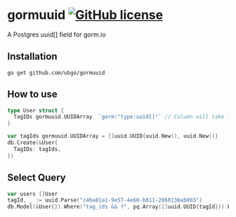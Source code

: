 # gormuuid  [![GitHub license](https://img.shields.io/badge/license-MIT-blue.svg)](https://github.com/knesklab/util/blob/master/LICENSE)

A Postgres uuid[] field for gorm.io

## Installation
```
go get github.com/ubgo/gormuuid
```

## How to use

```go
type User struct {
  TagIDs gormuuid.UUIDArray  `gorm:"type:uuid[]"` // Column will take {} as default
}

var tagIds gormuuid.UUIDArray = []uuid.UUID{uuid.New(), uuid.New()}
db.Create(&User{
  TagIDs: tagIds,
})
```

## Select Query
```go
var users []User
tagId, _ := uuid.Parse("c4ba81a1-9e57-4e60-b811-2860136ab803")
db.Model(&User{}).Where("tag_ids && ?", pq.Array([]uuid.UUID{tagId})).Find(&users)
```
